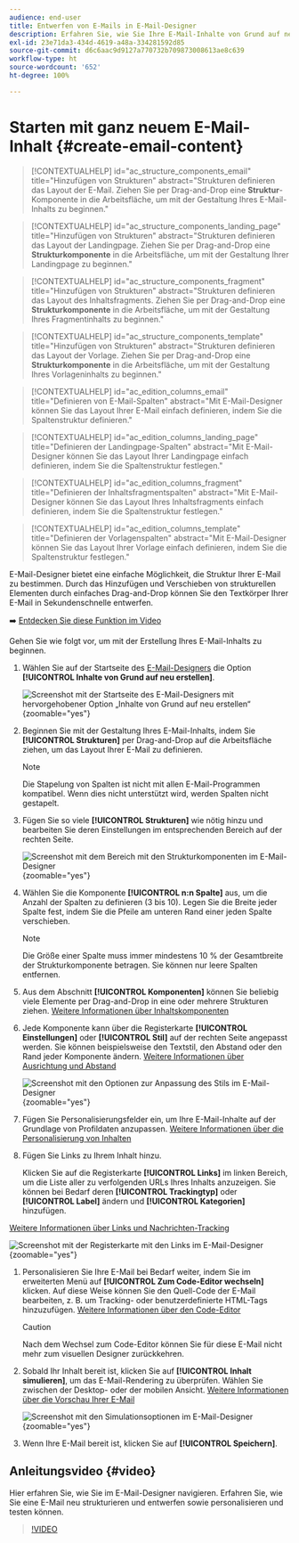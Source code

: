 ```yaml
---
audience: end-user
title: Entwerfen von E-Mails in E-Mail-Designer
description: Erfahren Sie, wie Sie Ihre E-Mail-Inhalte von Grund auf neu gestalten
exl-id: 23e71da3-434d-4619-a48a-334281592d85
source-git-commit: d6c6aac9d9127a770732b709873008613ae8c639
workflow-type: ht
source-wordcount: '652'
ht-degree: 100%

---
```


# Starten mit ganz neuem E-Mail-Inhalt {#create-email-content}

>[!CONTEXTUALHELP]
>id="ac_structure_components_email"
>title="Hinzufügen von Strukturen"
>abstract="Strukturen definieren das Layout der E-Mail. Ziehen Sie per Drag-and-Drop eine **Struktur**-Komponente in die Arbeitsfläche, um mit der Gestaltung Ihres E-Mail-Inhalts zu beginnen."

>[!CONTEXTUALHELP]
>id="ac_structure_components_landing_page"
>title="Hinzufügen von Strukturen"
>abstract="Strukturen definieren das Layout der Landingpage. Ziehen Sie per Drag-and-Drop eine **Strukturkomponente** in die Arbeitsfläche, um mit der Gestaltung Ihrer Landingpage zu beginnen."

>[!CONTEXTUALHELP]
>id="ac_structure_components_fragment"
>title="Hinzufügen von Strukturen"
>abstract="Strukturen definieren das Layout des Inhaltsfragments. Ziehen Sie per Drag-and-Drop eine **Strukturkomponente** in die Arbeitsfläche, um mit der Gestaltung Ihres Fragmentinhalts zu beginnen."

>[!CONTEXTUALHELP]
>id="ac_structure_components_template"
>title="Hinzufügen von Strukturen"
>abstract="Strukturen definieren das Layout der Vorlage. Ziehen Sie per Drag-and-Drop eine **Strukturkomponente** in die Arbeitsfläche, um mit der Gestaltung Ihres Vorlageninhalts zu beginnen."

>[!CONTEXTUALHELP]
>id="ac_edition_columns_email"
>title="Definieren von E-Mail-Spalten"
>abstract="Mit E-Mail-Designer können Sie das Layout Ihrer E-Mail einfach definieren, indem Sie die Spaltenstruktur definieren."

>[!CONTEXTUALHELP]
>id="ac_edition_columns_landing_page"
>title="Definieren der Landingpage-Spalten"
>abstract="Mit E-Mail-Designer können Sie das Layout Ihrer Landingpage einfach definieren, indem Sie die Spaltenstruktur festlegen."

>[!CONTEXTUALHELP]
>id="ac_edition_columns_fragment"
>title="Definieren der Inhaltsfragmentspalten"
>abstract="Mit E-Mail-Designer können Sie das Layout Ihres Inhaltsfragments einfach definieren, indem Sie die Spaltenstruktur festlegen."

>[!CONTEXTUALHELP]
>id="ac_edition_columns_template"
>title="Definieren der Vorlagenspalten"
>abstract="Mit E-Mail-Designer können Sie das Layout Ihrer Vorlage einfach definieren, indem Sie die Spaltenstruktur festlegen."

E-Mail-Designer bietet eine einfache Möglichkeit, die Struktur Ihrer E-Mail zu bestimmen. Durch das Hinzufügen und Verschieben von strukturellen Elementen durch einfaches Drag-and-Drop können Sie den Textkörper Ihrer E-Mail in Sekundenschnelle entwerfen.

➡️ [Entdecken Sie diese Funktion im Video](#video)

Gehen Sie wie folgt vor, um mit der Erstellung Ihres E-Mail-Inhalts zu beginnen.

1. Wählen Sie auf der Startseite des [E-Mail-Designers](get-started-email-designer.md#start-authoring) die Option **[!UICONTROL Inhalte von Grund auf neu erstellen]**.

   ![Screenshot mit der Startseite des E-Mail-Designers mit hervorgehobener Option „Inhalte von Grund auf neu erstellen“](assets/email_designer-from-scratch.png){zoomable="yes"}

1. Beginnen Sie mit der Gestaltung Ihres E-Mail-Inhalts, indem Sie **[!UICONTROL Strukturen]** per Drag-and-Drop auf die Arbeitsfläche ziehen, um das Layout Ihrer E-Mail zu definieren.

   >[!NOTE]
   >
   >Die Stapelung von Spalten ist nicht mit allen E-Mail-Programmen kompatibel. Wenn dies nicht unterstützt wird, werden Spalten nicht gestapelt.

1. Fügen Sie so viele **[!UICONTROL Strukturen]** wie nötig hinzu und bearbeiten Sie deren Einstellungen im entsprechenden Bereich auf der rechten Seite.

   ![Screenshot mit dem Bereich mit den Strukturkomponenten im E-Mail-Designer](assets/email_designer_structure_components.png){zoomable="yes"}

1. Wählen Sie die Komponente **[!UICONTROL n:n Spalte]** aus, um die Anzahl der Spalten zu definieren (3 bis 10). Legen Sie die Breite jeder Spalte fest, indem Sie die Pfeile am unteren Rand einer jeden Spalte verschieben.

   >[!NOTE]
   >
   >Die Größe einer Spalte muss immer mindestens 10 % der Gesamtbreite der Strukturkomponente betragen. Sie können nur leere Spalten entfernen.

1. Aus dem Abschnitt **[!UICONTROL Komponenten]** können Sie beliebig viele Elemente per Drag-and-Drop in eine oder mehrere Strukturen ziehen. [Weitere Informationen über Inhaltskomponenten](content-components.md)

1. Jede Komponente kann über die Registerkarte **[!UICONTROL Einstellungen]** oder **[!UICONTROL Stil]** auf der rechten Seite angepasst werden. Sie können beispielsweise den Textstil, den Abstand oder den Rand jeder Komponente ändern. [Weitere Informationen über Ausrichtung und Abstand](alignment-and-padding.md)

   ![Screenshot mit den Optionen zur Anpassung des Stils im E-Mail-Designer](assets/email_designer-styles.png){zoomable="yes"}

1. Fügen Sie Personalisierungsfelder ein, um Ihre E-Mail-Inhalte auf der Grundlage von Profildaten anzupassen. [Weitere Informationen über die Personalisierung von Inhalten](../personalization/personalize.md)

1. Fügen Sie Links zu Ihrem Inhalt hinzu.

   Klicken Sie auf die Registerkarte **[!UICONTROL Links]** im linken Bereich, um die Liste aller zu verfolgenden URLs Ihres Inhalts anzuzeigen. Sie können bei Bedarf deren **[!UICONTROL Trackingtyp]** oder **[!UICONTROL Label]** ändern und **[!UICONTROL Kategorien]** hinzufügen.

[Weitere Informationen über Links und Nachrichten-Tracking](message-tracking.md)

   ![Screenshot mit der Registerkarte mit den Links im E-Mail-Designer](assets/email_designer-links.png){zoomable="yes"}

1. Personalisieren Sie Ihre E-Mail bei Bedarf weiter, indem Sie im erweiterten Menü auf **[!UICONTROL Zum Code-Editor wechseln]** klicken. Auf diese Weise können Sie den Quell-Code der E-Mail bearbeiten, z. B. um Tracking- oder benutzerdefinierte HTML-Tags hinzuzufügen. [Weitere Informationen über den Code-Editor](code-content.md)

   >[!CAUTION]
   >
   >Nach dem Wechsel zum Code-Editor können Sie für diese E-Mail nicht mehr zum visuellen Designer zurückkehren.

1. Sobald Ihr Inhalt bereit ist, klicken Sie auf **[!UICONTROL Inhalt simulieren]**, um das E-Mail-Rendering zu überprüfen. Wählen Sie zwischen der Desktop- oder der mobilen Ansicht. [Weitere Informationen über die Vorschau Ihrer E-Mail](../preview-test/preview-test.md)

   ![Screenshot mit den Simulationsoptionen im E-Mail-Designer](assets/email_designer-simulate.png){zoomable="yes"}

1. Wenn Ihre E-Mail bereit ist, klicken Sie auf **[!UICONTROL Speichern]**.

## Anleitungsvideo {#video}

Hier erfahren Sie, wie Sie im E-Mail-Designer navigieren. Erfahren Sie, wie Sie eine E-Mail neu strukturieren und entwerfen sowie personalisieren und testen können.

>[!VIDEO](https://video.tv.adobe.com/v/3425867/?quality=12)